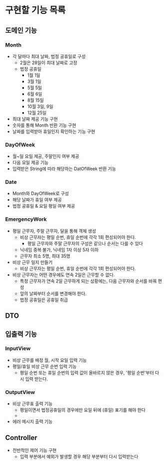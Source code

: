# 구현할 기능 목록

## 도메인 기능

### Month
- 각 달마다 최대 날짜, 법정 공휴일로 구성
  - 2월은 28일이 최대 날짜로 고정
  - 법정 공휴일
    - 1월 1일
    - 3월 1일
    - 5월 5일
    - 6월 6일
    - 8월 15일
    - 10월 3일, 9일
    - 12월 25일
- 최대 날짜 제공 기능 구현
- 숫자를 통해 Month 반환 기능 구현
- 날짜를 입력받아 휴일인지 확인하는 기능 구현

### DayOfWeek
- 월~일 요일 제공, 주말인지 여부 제공
- 다음 요일 제공 기능
- 입력받은 String에 따라 해당하는 DatOfWeek 반환 기능

### Date
- Month와 DayOfWeek로 구성
- 해당 날짜가 휴일 여부 제공
- 법정 공휴일 & 요일 평일 여부 제공

### EmergencyWork
- 평일 근무자, 주말 근무자, 달을 통해 객체 생성
  - 비상 근무자는 평일 순번, 휴일 순번에 각각 1회 편성되어야 한다. 
    - 평일 근무자와 주말 근무자의 구성은 같으나 순서는 다를 수 있다
  - 닉네임 중복 불가, 닉네임 1자 이상 5자 이하
  - 근무자 최소 5명, 최대 35명
- 비상 근무 일지 만들기
  - 비상 근무자는 평일 순번, 휴일 순번에 각각 1회 편성되어야 한다.
- 비상 근무자는 어떤 경우에도 연속 2일은 근무할 수 없다.
  - 특정 근무자가 연속 2일 근무하게 되는 상황에는, 다음 근무자와 순서를 바꿔 편성
  - 앞의 날짜부터 순서를 변경해야 한다.
  - 법정 공휴일은 공휴일 취급

## DTO


## 입출력 기능

### InputView
- 비상 근무를 배정 월, 시작 요일 입력 기능
- 평일/휴일 비상 근무 순번 입력 기능
  - 평일 순번 또는 휴일 순번의 입력 값이 올바르지 않은 경우, '평일 순번'부터 다시 입력 받는다.

### OutputView
- 비상 근무표 출력 기능
  - 평일이면서 법정공휴일의 경우에만 요일 뒤에 (휴일) 표기를 해야 한다
  - 
- 에러 메시지 출력 기능

## Controller
- 전반적인 제어 기능 구현
    - 입력 부분에서 예외가 발생할 경우 해당 부분부터 다시 입력받는다